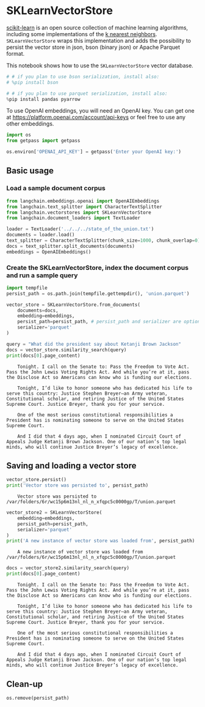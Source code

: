 # SKLearnVectorStore

[scikit-learn](https://scikit-learn.org/stable/) is an open source collection of machine learning algorithms, including some implementations of the [k nearest neighbors](https://scikit-learn.org/stable/modules/generated/sklearn.neighbors.NearestNeighbors.html). `SKLearnVectorStore` wraps this implementation and adds the possibility to persist the vector store in json, bson (binary json) or Apache Parquet format.

This notebook shows how to use the `SKLearnVectorStore` vector database.

<!-- WARNING: THIS FILE WAS AUTOGENERATED! DO NOT EDIT! Instead, edit the notebook w/the location & name as this file. -->


```python
# # if you plan to use bson serialization, install also:
# %pip install bson

# # if you plan to use parquet serialization, install also:
%pip install pandas pyarrow
```

To use OpenAI embeddings, you will need an OpenAI key. You can get one at https://platform.openai.com/account/api-keys or feel free to use any other embeddings.


```python
import os
from getpass import getpass

os.environ['OPENAI_API_KEY'] = getpass('Enter your OpenAI key:')
```

## Basic usage

### Load a sample document corpus


```python
from langchain.embeddings.openai import OpenAIEmbeddings
from langchain.text_splitter import CharacterTextSplitter
from langchain.vectorstores import SKLearnVectorStore
from langchain.document_loaders import TextLoader

loader = TextLoader('../../../state_of_the_union.txt')
documents = loader.load()
text_splitter = CharacterTextSplitter(chunk_size=1000, chunk_overlap=0)
docs = text_splitter.split_documents(documents)
embeddings = OpenAIEmbeddings()
```

### Create the SKLearnVectorStore, index the document corpus and run a sample query


```python
import tempfile
persist_path = os.path.join(tempfile.gettempdir(), 'union.parquet')

vector_store = SKLearnVectorStore.from_documents(
    documents=docs, 
    embedding=embeddings,
    persist_path=persist_path, # persist_path and serializer are optional
    serializer='parquet'
)

query = "What did the president say about Ketanji Brown Jackson"
docs = vector_store.similarity_search(query)
print(docs[0].page_content)
```

<CodeOutputBlock lang="python">

```
    Tonight. I call on the Senate to: Pass the Freedom to Vote Act. Pass the John Lewis Voting Rights Act. And while you’re at it, pass the Disclose Act so Americans can know who is funding our elections. 
    
    Tonight, I’d like to honor someone who has dedicated his life to serve this country: Justice Stephen Breyer—an Army veteran, Constitutional scholar, and retiring Justice of the United States Supreme Court. Justice Breyer, thank you for your service. 
    
    One of the most serious constitutional responsibilities a President has is nominating someone to serve on the United States Supreme Court. 
    
    And I did that 4 days ago, when I nominated Circuit Court of Appeals Judge Ketanji Brown Jackson. One of our nation’s top legal minds, who will continue Justice Breyer’s legacy of excellence.
```

</CodeOutputBlock>

## Saving and loading a vector store


```python
vector_store.persist()
print('Vector store was persisted to', persist_path)
```

<CodeOutputBlock lang="python">

```
    Vector store was persisted to /var/folders/6r/wc15p6m13nl_nl_n_xfqpc5c0000gp/T/union.parquet
```

</CodeOutputBlock>


```python
vector_store2 = SKLearnVectorStore(
    embedding=embeddings,
    persist_path=persist_path,
    serializer='parquet'
)
print('A new instance of vector store was loaded from', persist_path)
```

<CodeOutputBlock lang="python">

```
    A new instance of vector store was loaded from /var/folders/6r/wc15p6m13nl_nl_n_xfqpc5c0000gp/T/union.parquet
```

</CodeOutputBlock>


```python
docs = vector_store2.similarity_search(query)
print(docs[0].page_content)
```

<CodeOutputBlock lang="python">

```
    Tonight. I call on the Senate to: Pass the Freedom to Vote Act. Pass the John Lewis Voting Rights Act. And while you’re at it, pass the Disclose Act so Americans can know who is funding our elections. 
    
    Tonight, I’d like to honor someone who has dedicated his life to serve this country: Justice Stephen Breyer—an Army veteran, Constitutional scholar, and retiring Justice of the United States Supreme Court. Justice Breyer, thank you for your service. 
    
    One of the most serious constitutional responsibilities a President has is nominating someone to serve on the United States Supreme Court. 
    
    And I did that 4 days ago, when I nominated Circuit Court of Appeals Judge Ketanji Brown Jackson. One of our nation’s top legal minds, who will continue Justice Breyer’s legacy of excellence.
```

</CodeOutputBlock>

## Clean-up


```python
os.remove(persist_path)
```
